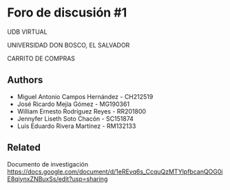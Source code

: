 
# Foro de discusión #1

UDB VIRTUAL

UNIVERSIDAD DON BOSCO, EL SALVADOR

CARRITO DE COMPRAS 


## Authors

- Miguel Antonio Campos Hernández - CH212519
- José Ricardo Mejía Gómez - MG190361
- William Ernesto Rodríguez Reyes - RR201800
- Jennyfer Liseth Soto Chacón - SC151874
- Luis Eduardo Rivera Martínez - RM132133
## Related
Documento de investigación
https://docs.google.com/document/d/1eREvq6s_CcquQzMTYlpfbcanQOG0iE8qiynxZNBuxSs/edit?usp=sharing
